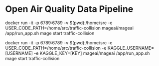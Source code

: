 # Open Air Quality Data Pipeline


docker run -it -p 6789:6789 -v $(pwd):/home/src -e USER_CODE_PATH=/home/src/traffic-collision  mageai/mageai /app/run_app.sh mage start traffic-collision

docker run -it -p 6789:6789 -v $(pwd):/home/src -e USER_CODE_PATH=/home/src/traffic-collision -e KAGGLE_USERNAME=[USERNAME] -e KAGGLE_KEY=[KEY] mageai/mageai /app/run_app.sh mage start traffic-collision